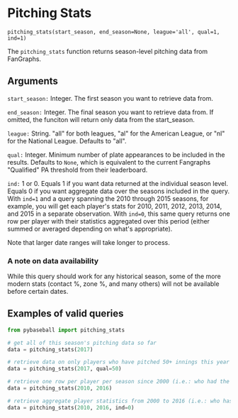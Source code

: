 # Pitching Stats

`pitching_stats(start_season, end_season=None, league='all', qual=1, ind=1)`

The `pitching_stats` function returns season-level pitching data from FanGraphs.

## Arguments
`start_season:` Integer. The first season you want to retrieve data from. 

`end_season:` Integer. The final season you want to retrieve data from. If omitted, the funciton will return only data from the start_season.

`league:` String. "all" for both leagues, "al" for the American League, or "nl" for the National League. Defaults to "all".

`qual:` Integer. Minimum number of plate appearances to be included in the results. Defaults to `None`, which is equivalent to the current Fangraphs "Qualified" PA threshold from their leaderboard.

`ind:` 1 or 0. Equals 1 if you want data returned at the individual season level. Equals 0 if you want aggregate data over the seasons included in the query. With `ind=1` and a query spanning the 2010 through 2015 seasons, for example, you will get each player's stats for 2010, 2011, 2012, 2013, 2014, and 2015 in a separate observation. With `ind=0`, this same query returns one row per player with their statistics aggregated over this period (either summed or averaged depending on what's appropriate).

Note that larger date ranges will take longer to process.

### A note on data availability 
While this query should work for any historical season, some of the more modern stats (contact %, zone %, and many others) will not be available before certain dates. 

## Examples of valid queries

```python
from pybaseball import pitching_stats

# get all of this season's pitching data so far
data = pitching_stats(2017)

# retrieve data on only players who have pitched 50+ innings this year
data = pitching_stats(2017, qual=50)

# retrieve one row per player per season since 2000 (i.e.: who had the single most dominant season over this period?)
data = pitching_stats(2010, 2016)

# retrieve aggregate player statistics from 2000 to 2016 (i.e.: who has the most wins over this period?)
data = pitching_stats(2010, 2016, ind=0)


```
